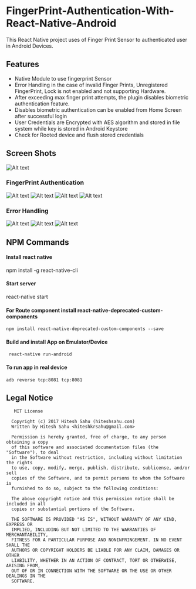# FingerPrint-Authentication-With-React-Native-Android

  This React Native project uses of Finger Print Sensor to authenticated user in Android Devices. 
  
## Features
-  Native Module to use fingerprint Sensor 
-  Error Handling in the case of invalid Finger Prints, Unregistered FingerPrint, Lock is not enabled and not supporting Hardware.
-  After exceeding max finger print attempts, the plugin disables biometric authentication feature.
-  Disables biometric authentication can be enabled from Home Screen after successful login
-  User Credentials are Encrypted with AES algorithm and stored in file system while key is stored in Android Keystore
-  Check for Rooted device and flush stored credentials 

## Screen Shots

![Alt text](https://github.com/hiteshsahu/FingerPrint-Authentication-With-React-Native-Aandroid/blob/master/Art/login.png "Login screen")

### FingerPrint Authentication

![Alt text](https://github.com/hiteshsahu/FingerPrint-Authentication-With-React-Native-Aandroid/blob/master/Art/auth_pref.png "Auth screen") ![Alt text](https://github.com/hiteshsahu/FingerPrint-Authentication-With-React-Native-Aandroid/blob/master/Art/bio_metric.png  "FingerPrint screen") ![Alt text](https://github.com/hiteshsahu/FingerPrint-Authentication-With-React-Native-Aandroid/blob/master/Art/sucess.png "FingerPrint Success") ![Alt text](https://github.com/hiteshsahu/FingerPrint-Authentication-With-React-Native-Aandroid/blob/master/Art/home.png "FingerPrint Home")

### Error Handling

![Alt text](https://github.com/hiteshsahu/FingerPrint-Authentication-With-React-Native-Aandroid/blob/master/Art/error_handling.png   "Error screen") 
![Alt text](https://github.com/hiteshsahu/FingerPrint-Authentication-With-React-Native-Aandroid/blob/master/Art/inavlid_tempt.png "Error screen 2") ![Alt text](https://github.com/hiteshsahu/FingerPrint-Authentication-With-React-Native-Aandroid/blob/master/Art/max_attempts.png "Error screen 3")


## NPM Commands 

#### Install react native
 
   npm install -g react-native-cli

####  Start server

   react-native start

#### For Route component install react-native-deprecated-custom-components

    npm install react-native-deprecated-custom-components --save

#### Build and install App on Emulator/Device

     react-native run-android

#### To run app in real device

    adb reverse tcp:8081 tcp:8081
    
 ## Legal Notice   
 
 
       MIT License

      Copyright (c) 2017 Hitesh Sahu (hiteshsahu.com)
      Written by Hitesh Sahu <hiteshkrsahu@gmail.com>

      Permission is hereby granted, free of charge, to any person obtaining a copy
      of this software and associated documentation files (the "Software"), to deal
      in the Software without restriction, including without limitation the rights
      to use, copy, modify, merge, publish, distribute, sublicense, and/or sell
      copies of the Software, and to permit persons to whom the Software is
      furnished to do so, subject to the following conditions:

      The above copyright notice and this permission notice shall be included in all
      copies or substantial portions of the Software.

      THE SOFTWARE IS PROVIDED "AS IS", WITHOUT WARRANTY OF ANY KIND, EXPRESS OR
      IMPLIED, INCLUDING BUT NOT LIMITED TO THE WARRANTIES OF MERCHANTABILITY,
      FITNESS FOR A PARTICULAR PURPOSE AND NONINFRINGEMENT. IN NO EVENT SHALL THE
      AUTHORS OR COPYRIGHT HOLDERS BE LIABLE FOR ANY CLAIM, DAMAGES OR OTHER
      LIABILITY, WHETHER IN AN ACTION OF CONTRACT, TORT OR OTHERWISE, ARISING FROM,
      OUT OF OR IN CONNECTION WITH THE SOFTWARE OR THE USE OR OTHER DEALINGS IN THE
      SOFTWARE.





